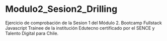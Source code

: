 # Modulo2_Sesion2_Drilling
Ejercicio de comprobación de la Sesion 1 del Módulo 2. Bootcamp Fullstack Javascript Trainee de la institución Edutecno certificado por el SENCE y Talento Digital para Chile.
